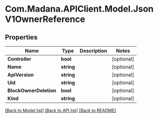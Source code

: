 
# Com.Madana.APIClient.Model.JsonV1OwnerReference

## Properties

Name | Type | Description | Notes
------------ | ------------- | ------------- | -------------
**Controller** | **bool** |  | [optional] 
**Name** | **string** |  | [optional] 
**ApiVersion** | **string** |  | [optional] 
**Uid** | **string** |  | [optional] 
**BlockOwnerDeletion** | **bool** |  | [optional] 
**Kind** | **string** |  | [optional] 

[[Back to Model list]](../README.md#documentation-for-models)
[[Back to API list]](../README.md#documentation-for-api-endpoints)
[[Back to README]](../README.md)

